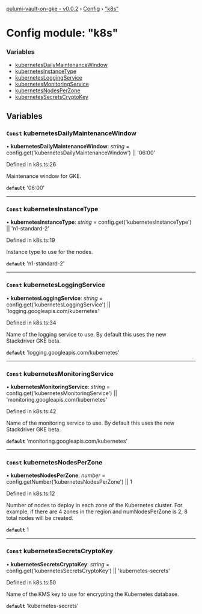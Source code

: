 [pulumi-vault-on-gke - v0.0.2](../../README.md) › [Config](../README.md) › ["k8s"](_k8s_.md)

# Config module: "k8s"

### Variables

* [kubernetesDailyMaintenanceWindow](_k8s_.md#const-kubernetesdailymaintenancewindow)
* [kubernetesInstanceType](_k8s_.md#const-kubernetesinstancetype)
* [kubernetesLoggingService](_k8s_.md#const-kubernetesloggingservice)
* [kubernetesMonitoringService](_k8s_.md#const-kubernetesmonitoringservice)
* [kubernetesNodesPerZone](_k8s_.md#const-kubernetesnodesperzone)
* [kubernetesSecretsCryptoKey](_k8s_.md#const-kubernetessecretscryptokey)

## Variables

### `Const` kubernetesDailyMaintenanceWindow

• **kubernetesDailyMaintenanceWindow**: *string* = config.get('kubernetesDailyMaintenanceWindow') || '06:00'

Defined in k8s.ts:26

Maintenance window for GKE.

**`default`** '06:00'

___

### `Const` kubernetesInstanceType

• **kubernetesInstanceType**: *string* = config.get('kubernetesInstanceType') || 'n1-standard-2'

Defined in k8s.ts:19

Instance type to use for the nodes.

**`default`** 'n1-standard-2'

___

### `Const` kubernetesLoggingService

• **kubernetesLoggingService**: *string* = config.get('kubernetesLoggingService') || 'logging.googleapis.com/kubernetes'

Defined in k8s.ts:34

Name of the logging service to use. By default this uses
the new Stackdriver GKE beta.

**`default`** 'logging.googleapis.com/kubernetes'

___

### `Const` kubernetesMonitoringService

• **kubernetesMonitoringService**: *string* = config.get('kubernetesMonitoringService') ||
  'monitoring.googleapis.com/kubernetes'

Defined in k8s.ts:42

Name of the monitoring service to use. By default this uses
the new Stackdriver GKE beta.

**`default`** 'monitoring.googleapis.com/kubernetes'

___

### `Const` kubernetesNodesPerZone

• **kubernetesNodesPerZone**: *number* = config.getNumber('kubernetesNodesPerZone') || 1

Defined in k8s.ts:12

Number of nodes to deploy in each zone of the Kubernetes cluster.
For example, if there are 4 zones in the region and numNodesPerZone is 2,
8 total nodes will be created.

**`default`** 1

___

### `Const` kubernetesSecretsCryptoKey

• **kubernetesSecretsCryptoKey**: *string* = config.get('kubernetesSecretsCryptoKey') || 'kubernetes-secrets'

Defined in k8s.ts:50

Name of the KMS key to use for encrypting the Kubernetes database.

**`default`** 'kubernetes-secrets'
